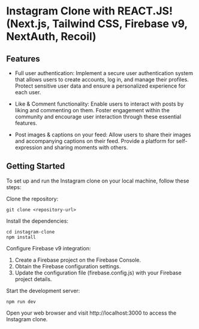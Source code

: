 # Instagram Clone with REACT.JS! (Next.js, Tailwind CSS, Firebase v9, NextAuth, Recoil)

## Features

- Full user authentication: Implement a secure user authentication system that allows users to create accounts, log in, and manage their profiles. Protect sensitive user data and ensure a personalized experience for each user.

- Like & Comment functionality: Enable users to interact with posts by liking and commenting on them. Foster engagement within the community and encourage user interaction through these essential features.

- Post images & captions on your feed: Allow users to share their images and accompanying captions on their feed. Provide a platform for self-expression and sharing moments with others.

## Getting Started
To set up and run the Instagram clone on your local machine, follow these steps:

Clone the repository:

`git clone <repository-url>`

Install the dependencies:

`cd instagram-clone`  
`npm install`

Configure Firebase v9 integration:

1. Create a Firebase project on the Firebase Console.
2. Obtain the Firebase configuration settings.
3. Update the configuration file (firebase.config.js) with your Firebase project details.

Start the development server:

`npm run dev`

Open your web browser and visit http://localhost:3000 to access the Instagram clone.

